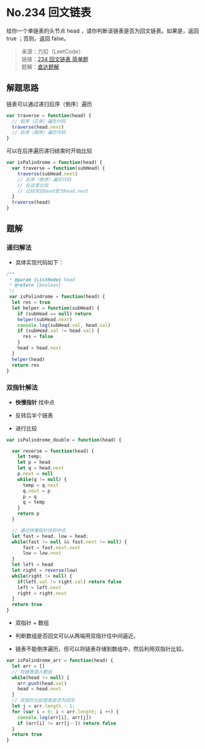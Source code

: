 # No.234 回文链表

给你一个单链表的头节点 head ，请你判断该链表是否为回文链表。如果是，返回 true ；否则，返回 false。

> 来源：力扣（LeetCode）  
> 链接：[234 回文链表 简单题 ](https://leetcode-cn.com/problems/palindrome-linked-list)  
> 题解：[直达题解](#题解)

## 解题思路

链表可以通过递归后序（倒序）遍历

```js
var traverse = function(head) {
  // 前序（正序）遍历代码
  traverse(head.next)
  // 后序（倒序）遍历代码
}
```

可以在后序遍历递归结束时开始比较

```js
var isPalindrome = function(head) {
  var traverse = function(subHead) {
    traverse(subHead.next)
    // 后序（倒序）遍历代码
    // 在这里比较
    // 比较完后head变为head.next
  }
  traverse(head)
}
```

## 题解

### 递归解法

- 具体实现代码如下：

```js
/**
 * @param {ListNode} head
 * @return {boolean}
 */
 var isPalindrome = function(head) {
  let res = true
  let helper = function(subHead) {
    if (subHead == null) return
    helper(subHead.next)
    console.log(subHead.val, head.val)
    if (subHead.val != head.val) {
      res = false
    }
    head = head.next
  }
  helper(head)
  return res
}
```

### 双指针解法

- **快慢指针** 找中点

- 反转后半个链表

- 进行比较

```js
var isPalindrome_double = function(head) {

  var reverse = function(head) {
    let temp;
    let p = head
    let q = head.next
    p.next = null
    while(q != null) {
      temp = q.next
      q.next = p
      p = q
      q = temp
    }
    return p
  }

  // 通过快慢指针找到中点
  let fast = head, low = head;
  while(fast != null && fast.next != null) {
      fast = fast.next.next
      low = low.next
  }
  let left = head
  let right = reverse(low)
  while(right != null) {
    if(left.val != right.val) return false
    left = left.next
    right = right.next
  }
  return true
}
```

- 双指针 + 数组

- 判断数组是否回文可以从两端用双指针往中间逼近。

- 链表不能倒序遍历，但可以将链表存储到数组中，然后利用双指针比较。

```js
var isPalindrome_arr = function(head) {
  let arr = []
  // 将链表填入数组
  while(head != null) {
    arr.push(head.val)
    head = head.next
  }
  // 双指针比较链表是否为回文
  let j = arr.length - 1;
  for (var i = 0; i < arr.length; i ++) {
    console.log(arr[i], arr[j])
    if (arr[i] != arr[j--]) return false
  }
  return true
}
```